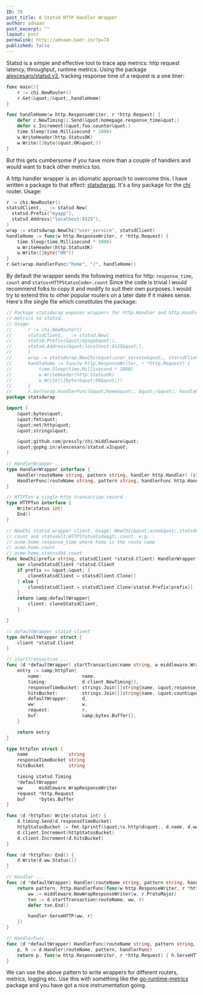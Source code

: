 ```yaml
---
ID: 78
post_title: A Statsd HTTP Handler Wrapper
author: adnaan
post_excerpt: ""
layout: post
permalink: http://adnaan.badr.in/?p=78
published: false
---
```

Statsd is a simple and effective tool to trace app metrics: http request latency, throughput, runtime metrics. Using the  package [alexcesaro/statsd.v2](https://godoc.org/gopkg.in/alexcesaro/statsd.v2), tracking response time of a request is a one liner:

```go
func main(){
	r := chi.NewRouter()
	r.Get(&quot;/&quot;,handleHome)
}

func handleHome(w http.ResponseWriter, r *http.Request) {
	defer c.NewTiming().Send(&quot;homepage.response_time&quot;)
	defer c.Increment(&quot;foo.counter&quot;)
	time.Sleep(time.Millisecond * 1000)
	w.WriteHeader(http.StatusOK)
	w.Write([]byte(&quot;OK&quot;))
}

```

But this gets cumbersome if you have more than a couple of handlers and would want to track other metrics too.

A http handler wrapper is an idiomatic approach to overcome this. I have written a package to that effect: [statsdwrap](https://github.com/adnaan/statsdwrap). It's a tiny package for the [chi](https://github.com/go-chi/chi) router. Usage:

  ```go
  r := chi.NewRouter()
  statsdClient, _ := statsd.New(
	statsd.Prefix("myapp"),
	statsd.Address("localhost:8125"),
  )
  wrap := statsdwrap.NewChi("user_service", statsdClient)
  handleHome := func(w http.ResponseWriter, r *http.Request) {
	  time.Sleep(time.Millisecond * 1000)
	  w.WriteHeader(http.StatusOK)
	  w.Write([]byte("OK"))
  }
  r.Get(wrap.HandlerFunc("home", "/", handleHome))
```


By default  the wrapper sends the following metrics for http: `response_time`,
`count` and `status<HTTPStatusCode>.count` Since the code is trivial I would recommend folks to copy it and modify to suit their own purposes. I would try to extend this to other popular routers on a later date if it makes sense. Here's the single file which constitutes the package:  

```go
// Package statsdwrap exposes wrappers for http.Handler and http.HandlerFunc which send
// metrics to statsd.
// Usage:
// 		r := chi.NewRouter()
// 		statsdClient, _ := statsd.New(
// 		statsd.Prefix(&quot;myapp&quot;),
// 		statsd.Address(&quot;localhost:8125&quot;),
// 		)
// 		wrap := statsdwrap.NewChi(&quot;user_service&quot;, statsdClient)
// 		handleHome := func(w http.ResponseWriter, r *http.Request) {
// 			time.Sleep(time.Millisecond * 1000)
// 			w.WriteHeader(http.StatusOK)
// 			w.Write([]byte(&quot;OK&quot;))
// 		}
// 		r.Get(wrap.HandlerFunc(&quot;home&quot;, &quot;/&quot;, handleHome))
package statsdwrap

import (
	&quot;bytes&quot;
	&quot;fmt&quot;
	&quot;net/http&quot;
	&quot;strings&quot;

	&quot;github.com/pressly/chi/middleware&quot;
	&quot;gopkg.in/alexcesaro/statsd.v2&quot;
)

// HandlerWrapper ...
type HandlerWrapper interface {
	Handler(routeName string, pattern string, handler http.Handler) (string, http.Handler)
	HandlerFunc(routeName string, pattern string, handlerFunc http.HandlerFunc) (string, http.HandlerFunc)
}

// HTTPTxn a single http transaction record
type HTTPTxn interface {
	Write(status int)
	End()
}

// NewChi statsd wrapper client. Usage: NewChi(&quot;acme&quot;,statsdClient). The wrapper sends the metrics: response_time,
// count and status&lt;HTTPStatusCode&gt;.count. e.g. :
// acme.home.response_time where home is the route name
// acme.home.count
// acme.home.status404.count
func NewChi(prefix string, statsdClient *statsd.Client) HandlerWrapper {
	var cloneStatsdClient *statsd.Client
	if prefix == &quot;&quot; {
		cloneStatsdClient = statsdClient.Clone()
	} else {
		cloneStatsdClient = statsdClient.Clone(statsd.Prefix(prefix))
	}
	return &amp;defaultWrapper{
		client: cloneStatsdClient,
	}

}

// defaultWrapper statsd client
type defaultWrapper struct {
	client *statsd.Client
}

// startTransaction ...
func (d *defaultWrapper) startTransaction(name string, w middleware.WrapResponseWriter, r *http.Request) HTTPTxn {
	entry := &amp;httpTxn{
		name:               name,
		timing:             d.client.NewTiming(),
		responseTimeBucket: strings.Join([]string{name, &quot;response_time&quot;}, &quot;.&quot;),
		hitsBucket:         strings.Join([]string{name, &quot;count&quot;}, &quot;.&quot;),
		defaultWrapper:     d,
		ww:                 w,
		request:            r,
		buf:                &amp;bytes.Buffer{},
	}

	return entry
}

type httpTxn struct {
	name               string
	responseTimeBucket string
	hitsBucket         string

	timing statsd.Timing
	*defaultWrapper
	ww      middleware.WrapResponseWriter
	request *http.Request
	buf     *bytes.Buffer
}

func (d *httpTxn) Write(status int) {
	d.timing.Send(d.responseTimeBucket)
	httpStatusBucket := fmt.Sprintf(&quot;%s.http%d&quot;, d.name, d.ww.Status())
	d.client.Increment(httpStatusBucket)
	d.client.Increment(d.hitsBucket)
}

func (d *httpTxn) End() {
	d.Write(d.ww.Status())
}

// Handler ...
func (d *defaultWrapper) Handler(routeName string, pattern string, handler http.Handler) (string, http.Handler) {
	return pattern, http.HandlerFunc(func(w http.ResponseWriter, r *http.Request) {
		ww := middleware.NewWrapResponseWriter(w, r.ProtoMajor)
		txn := d.startTransaction(routeName, ww, r)
		defer txn.End()

		handler.ServeHTTP(ww, r)
	})
}

// HandlerFunc ...
func (d *defaultWrapper) HandlerFunc(routeName string, pattern string, handlerFunc http.HandlerFunc) (string, http.HandlerFunc) {
	p, h := d.Handler(routeName, pattern, handlerFunc)
	return p, func(w http.ResponseWriter, r *http.Request) { h.ServeHTTP(w, r) }
}
```

We can use the above pattern to write wrappers for different routers, metrics, logging etc. Use this with something like the [go-runtime-metrics](https://github.com/bmhatfield/go-runtime-metrics) package and you have got a nice instrumentation going.